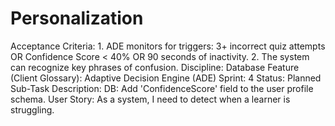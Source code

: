 # Personalization

Acceptance Criteria: 1. ADE monitors for triggers: 3+ incorrect quiz attempts OR Confidence Score < 40% OR 90 seconds of inactivity. 2. The system can recognize key phrases of confusion.
Discipline: Database
Feature (Client Glossary): Adaptive Decision Engine (ADE)
Sprint: 4
Status: Planned
Sub-Task Description: DB: Add 'ConfidenceScore' field to the user profile schema.
User Story: As a system, I need to detect when a learner is struggling.